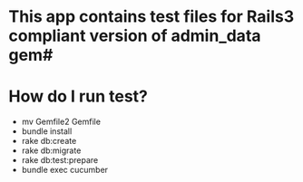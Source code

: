 # This app contains test files for Rails3 compliant version of admin_data gem#

# How do I run test?
* mv Gemfile2 Gemfile
* bundle install
* rake db:create
* rake db:migrate
* rake db:test:prepare
* bundle exec cucumber
